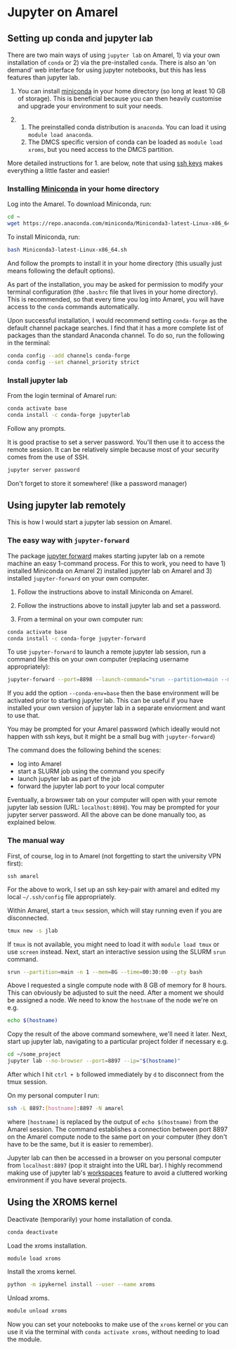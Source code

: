 # Jupyter on Amarel


## Setting up conda and jupyter lab

There are two main ways of using `jupyter lab` on Amarel, 1) via your own installation of `conda` or 2) via the pre-installed `conda`. There is also an 'on demand' web interface for using jupyter notebooks, but this has less features than jupyter lab. 

1. You can install [miniconda](https://docs.conda.io/en/latest/miniconda.html) in your home directory (so long at least 10 GB of storage). This is beneficial because you can then heavily customise and upgrade your environment to suit your needs. 

2.  1. The preinstalled conda distribution is `anaconda`. You can load it using `module load anaconda`. 
    2. The DMCS specific version of conda can be loaded as `module load xroms`, but you need access to the DMCS partition. 


More detailed instructions for 1. are below, note that using [ssh keys](easy_amarel.md) makes everything a little faster and easier! 

### Installing [Miniconda](https://docs.conda.io/en/latest/miniconda.html) in your home directory

Log into the Amarel. To download Miniconda, run:

```bash
cd ~
wget https://repo.anaconda.com/miniconda/Miniconda3-latest-Linux-x86_64.sh
```

To install Miniconda, run:

```bash
bash Miniconda3-latest-Linux-x86_64.sh
```

And follow the prompts to install it in your home directory (this usually just means following the default options).

As part of the installation, you may be asked for permission to modify your terminal configuration (the `.bashrc` file that lives in your home directory). This is recommended, so that every time you log into Amarel, you will have access to the `conda` commands automatically.

Upon successful installation, I would recommend setting `conda-forge` as the default channel package searches. I find that it has a more complete list of packages than the standard Anaconda channel. To do so, run the following in the terminal:

```bash
conda config --add channels conda-forge
conda config --set channel_priority strict
```

### Install jupyter lab

From the login terminal of Amarel run:

```bash
conda activate base
conda install -c conda-forge jupyterlab
```

Follow any prompts. 

It is good practise to set a server password. You'll then use it to access the remote session. It can be relatively simple because most of your security comes from the use of SSH. 

```bash
jupyter server password
```

Don't forget to store it somewhere! (like a password manager)

## Using jupyter lab remotely

This is how I would start a jupyter lab session on Amarel.

### The easy way with `jupyter-forward`

The package [jupyter forward](https://github.com/NCAR/jupyter-forward) makes starting jupyter lab on a remote machine an easy 1-command process. For this to work, you need to have 1) installed Miniconda on Amarel 2) installed jupyter lab on Amarel and 3) installed `jupyter-forward` on your own computer. 

1. Follow the instructions above to install Miniconda on Amarel. 

2. Follow the instructions above to install jupyter lab and set a password.

3. From a terminal on your own computer run:

```bash
conda activate base
conda install -c conda-forge jupyter-forward
```

To use `jupyter-forward` to launch a remote jupyter lab session, run a command like this on your own computer (replacing username appropriately):

```bash
jupyter-forward --port=8898 --launch-command="srun --partition=main --mem=8G --time=00:30:00" [username]@amarel.rutgers.edu
```

If you add the option `--conda-env=base` then the base environment will be activated prior to starting jupyter lab. This can be useful if you have installed your own version of jupyter lab in a separate enviorment and want to use that. 

You may be prompted for your Amarel password (which ideally would not happen with ssh keys, but it might be a small bug with `jupyter-forward`)

The command does the following behind the scenes:
* log into Amarel
* start a SLURM job using the command you specify
* launch jupyter lab as part of the job
* forward the jupyter lab port to your local computer

Eventually, a browswer tab on your computer will open with your remote jupyter lab session (URL: `localhost:8898`). You may be prompted for your jupyter server password. All the above can be done manually too, as explained below. 

### The manual way

First, of course, log in to Amarel (not forgetting to start the university VPN first): 

    ssh amarel
    
For the above to work, I set up an ssh key-pair with amarel and edited my local `~/.ssh/config` file appropriately. 

Within Amarel, start a `tmux` session, which will stay running even if you are disconnected.

```bash
tmux new -s jlab
```
    
If `tmux` is not available, you might need to load it with `module load tmux` or use `screen` instead. Next, start an interactive session using the SLURM `srun` command.
    
```bash
srun --partition=main -n 1 --mem=8G --time=00:30:00 --pty bash
```

Above I requested a single compute node with 8 GB of memory for 8 hours. This can obviously be adjusted to suit the need. After a moment we should be assigned a node. We need to know the `hostname` of the node we're on e.g.

```bash
echo $(hostname)
```
    
Copy the result of the above command somewhere, we'll need it later. Next, start up jupyter lab, navigating to a particular project folder if necessary e.g.

```bash
cd ~/some_project
jupyter lab --no-browser --port=8897 --ip="$(hostname)"
```
    
After which I hit `ctrl + b` followed immediately by `d` to disconnect from the tmux session.
    
On my personal computer I run:

```bash
ssh -L 8897:[hostname]:8897 -N amarel
```

where `[hostname]` is replaced by the output of `echo $(hostname)` from the Amarel session. The command establishes a connection between port 8897 on the Amarel compute node to the same port on your computer (they don't have to be the same, but it is easier to remember). 

Jupyter lab can then be accessed in a browser on you personal computer from `localhost:8897` (pop it straight into the URL bar). I highly recommend making use of jupyter lab's [workspaces](https://jupyterlab.readthedocs.io/en/stable/user/urls.html) feature to avoid a cluttered working environment if you have several projects.

## Using the XROMS kernel

Deactivate (temporarily) your home installation of conda.

```bash
conda deactivate
```

Load the xroms installation.

```bash
module load xroms
```

Install the xroms kernel.   

```bash
python -m ipykernel install --user --name xroms
```

Unload xroms.

```bash
module unload xroms
```

Now you can set your notebooks to make use of the `xroms` kernel or you can use it via the terminal with `conda activate xroms`, without needing to load the module. 